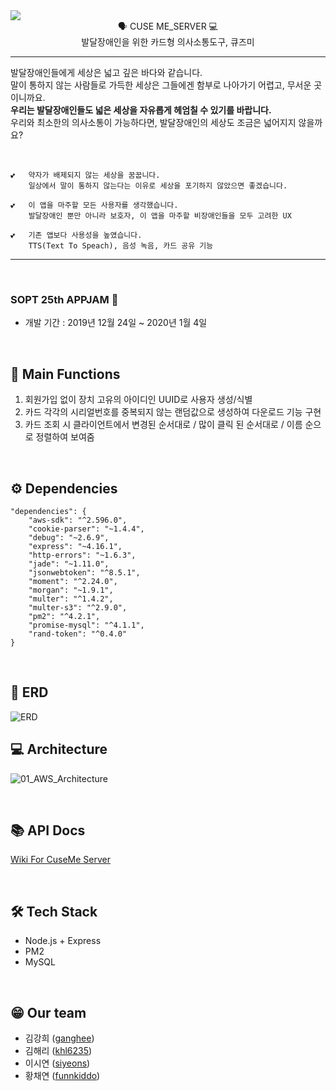 <div align="center" style="display:flex;">
	<img src="https://user-images.githubusercontent.com/39257919/71553942-423e6f80-2a5b-11ea-972f-364c5b896b60.png">
</div>
<div align="center">
🗣 CUSE ME_SERVER  💻
<br>발달장애인을 위한 카드형 의사소통도구, 큐즈미
</div>

---
발달장애인들에게 세상은 넓고 깊은 바다와 같습니다.<br> 
말이 통하지 않는 사람들로 가득한 세상은 그들에겐 함부로 나아가기 어렵고, 무서운 곳이니까요.<br> 
 **우리는 발달장애인들도 넓은 세상을 자유롭게 헤엄칠 수 있기를 바랍니다.** 
<br> 우리와 최소한의 의사소통이 가능하다면, 발달장애인의 세상도 조금은 넓어지지 않을까요?

&nbsp;
&nbsp;

```
💕	약자가 배제되지 않는 세상을 꿈꿉니다.
	일상에서 말이 통하지 않는다는 이유로 세상을 포기하지 않았으면 좋겠습니다.
```
```
💕	이 앱을 마주할 모든 사용자를 생각했습니다.
	발달장애인 뿐만 아니라 보호자, 이 앱을 마주할 비장애인들을 모두 고려한 UX
```
```
💕	기존 앱보다 사용성을 높였습니다.
	TTS(Text To Speach), 음성 녹음, 카드 공유 기능
```

------
&nbsp;

###  SOPT 25th APPJAM 💫

- 개발 기간 : 2019년 12월 24일 ~ 2020년 1월 4일

&nbsp;


## 🐳 Main Functions 

   1. 회원가입 없이 장치 고유의 아이디인 UUID로 사용자 생성/식별
   2. 카드 각각의 시리얼번호를 중복되지 않는 랜덤값으로 생성하여 다운로드 기능 구현
   3. 카드 조회 시 클라이언트에서 변경된 순서대로 / 많이 클릭 된 순서대로 / 이름 순으로 정렬하여 보여줌
   
&nbsp;

## ⚙️ Dependencies
```
"dependencies": {
	"aws-sdk": "^2.596.0",
	"cookie-parser": "~1.4.4",
	"debug": "~2.6.9",
	"express": "~4.16.1",
	"http-errors": "~1.6.3",
	"jade": "~1.11.0",
	"jsonwebtoken": "^8.5.1",
	"moment": "^2.24.0",
	"morgan": "~1.9.1",
	"multer": "^1.4.2",
	"multer-s3": "^2.9.0",
	"pm2": "^4.2.1",
	"promise-mysql": "^4.1.1",
	"rand-token": "^0.4.0"
}
```

&nbsp;

## :memo: ERD
![ERD](https://user-images.githubusercontent.com/52127966/71724507-da7d8f80-2e73-11ea-852b-703cd5457a04.png)
&nbsp;
&nbsp;



## 💻 Architecture 

![01_AWS_Architecture](https://user-images.githubusercontent.com/35549653/68077714-0ba5f900-fe0c-11e9-89a3-3941a3329238.png)

&nbsp;

## 📚 API Docs
[Wiki For CuseMe Server](https://github.com/CuseMe/CuseMe-Server/wiki)


&nbsp;

## 🛠 Tech Stack

- Node.js + Express
- PM2
- MySQL

&nbsp;

## 😁 Our team

- 김강희 ([ganghee](https://github.com/ganghee))
- 김해리 ([khl6235](https://github.com/khl6235))
- 이시연 ([siyeons](https://github.com/siyeons))
- 황채연 ([funnkiddo](https://github.com/funnkiddo))


